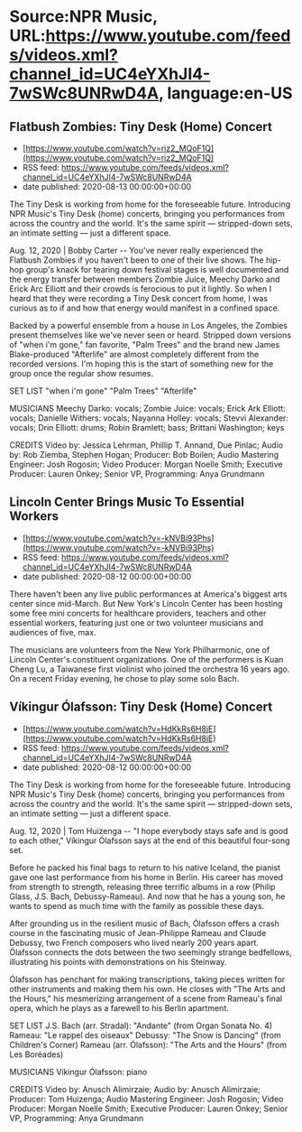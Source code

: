 # Source:NPR Music, URL:https://www.youtube.com/feeds/videos.xml?channel_id=UC4eYXhJI4-7wSWc8UNRwD4A, language:en-US

## Flatbush Zombies: Tiny Desk (Home) Concert
 - [https://www.youtube.com/watch?v=riz2_MQoF1Q](https://www.youtube.com/watch?v=riz2_MQoF1Q)
 - RSS feed: https://www.youtube.com/feeds/videos.xml?channel_id=UC4eYXhJI4-7wSWc8UNRwD4A
 - date published: 2020-08-13 00:00:00+00:00

The Tiny Desk is working from home for the foreseeable future. Introducing NPR Music's Tiny Desk (home) concerts, bringing you performances from across the country and the world. It's the same spirit — stripped-down sets, an intimate setting — just a different space.

Aug. 12, 2020 | Bobby Carter -- You've never really experienced the Flatbush Zombies if you haven't been to one of their live shows. The hip-hop group's knack for tearing down festival stages is well documented and the energy transfer between members Zombie Juice, Meechy Darko and Erick Arc Elliott and their crowds is ferocious to put it lightly. So when I heard that they were recording a Tiny Desk concert from home, I was curious as to if and how that energy would manifest in a confined space.

Backed by a powerful ensemble from a house in Los Angeles, the Zombies present themselves like we've never seen or heard. Stripped down versions of "when i'm gone," fan favorite, "Palm Trees" and the brand new James Blake-produced "Afterlife" are almost completely different from the recorded versions. I'm hoping this is the start of something new for the group once the regular show resumes.

SET LIST
"when i'm gone"
"Palm Trees"
"Afterlife"

MUSICIANS
Meechy Darko: vocals; Zombie Juice: vocals; Erick Ark Elliott: vocals; Danielle Withers: vocals; Nayanna Holley: vocals; Stevvi Alexander: vocals; Drin Elliott: drums; Robin Bramlett; bass; Brittani Washington; keys

CREDITS
Video by: Jessica Lehrman, Phillip T. Annand, Due Pinlac; Audio by: Rob Ziemba, Stephen Hogan; Producer: Bob Boilen; Audio Mastering Engineer: Josh Rogosin; Video Producer: Morgan Noelle Smith; Executive Producer: Lauren Onkey; Senior VP, Programming: Anya Grundmann

## Lincoln Center Brings Music To Essential Workers
 - [https://www.youtube.com/watch?v=-kNVBi93Phs](https://www.youtube.com/watch?v=-kNVBi93Phs)
 - RSS feed: https://www.youtube.com/feeds/videos.xml?channel_id=UC4eYXhJI4-7wSWc8UNRwD4A
 - date published: 2020-08-12 00:00:00+00:00

There haven't been any live public performances at America's biggest arts center since mid-March. But New York's Lincoln Center has been hosting some free mini concerts for healthcare providers, teachers and other essential workers, featuring just one or two volunteer musicians and audiences of five, max.

The musicians are volunteers from the New York Philharmonic, one of Lincoln Center's constituent organizations. One of the performers is Kuan Cheng Lu, a Taiwanese first violinist who joined the orchestra 16 years ago. On a recent Friday evening, he chose to play some solo Bach.

## Víkingur Ólafsson: Tiny Desk (Home) Concert
 - [https://www.youtube.com/watch?v=HdKkRs6H8jE](https://www.youtube.com/watch?v=HdKkRs6H8jE)
 - RSS feed: https://www.youtube.com/feeds/videos.xml?channel_id=UC4eYXhJI4-7wSWc8UNRwD4A
 - date published: 2020-08-12 00:00:00+00:00

The Tiny Desk is working from home for the foreseeable future. Introducing NPR Music's Tiny Desk (home) concerts, bringing you performances from across the country and the world. It's the same spirit — stripped-down sets, an intimate setting — just a different space.

Aug. 12, 2020 | Tom Huizenga -- "I hope everybody stays safe and is good to each other," Víkingur Ólafsson says at the end of this beautiful four-song set.

Before he packed his final bags to return to his native Iceland, the pianist gave one last performance from his home in Berlin. His career has moved from strength to strength, releasing three terrific albums in a row (Philip Glass, J.S. Bach, Debussy-Rameau). And now that he has a young son, he wants to spend as much time with the family as possible these days.

After grounding us in the resilient music of Bach, Ólafsson offers a crash course in the fascinating music of Jean-Philippe Rameau and Claude Debussy, two French composers who lived nearly 200 years apart. Ólafsson connects the dots between the two seemingly strange bedfellows, illustrating his points with demonstrations on his Steinway.

Ólafsson has penchant for making transcriptions, taking pieces written for other instruments and making them his own. He closes with "The Arts and the Hours," his mesmerizing arrangement of a scene from Rameau's final opera, which he plays as a farewell to his Berlin apartment.

SET LIST
J.S. Bach (arr. Stradal): "Andante" (from Organ Sonata No. 4)
Rameau: "Le rappel des oiseaux"
Debussy: "The Snow is Dancing" (from Children's Corner)
Rameau (arr. Ólafsson): "The Arts and the Hours" (from Les Boréades)

MUSICIANS
Víkingur Ólafsson: piano

CREDITS
Video by: Anusch Alimirzaie; Audio by: Anusch Alimirzaie; Producer: Tom Huizenga; Audio Mastering Engineer: Josh Rogosin; Video Producer: Morgan Noelle Smith; Executive Producer: Lauren Onkey; Senior VP, Programming: Anya Grundmann

